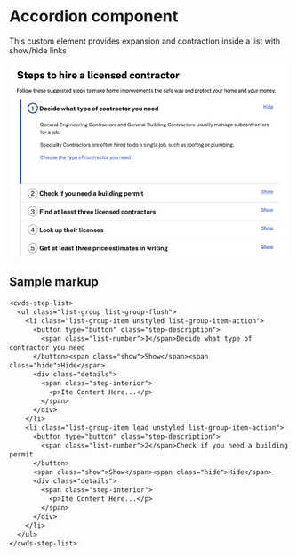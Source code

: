 # Accordion component

This custom element provides expansion and contraction inside a list with show/hide links

<img src="https://raw.githubusercontent.com/cagov/Alpha/master/components/step-list/step-list.png" />

## Sample markup

```
<cwds-step-list>
  <ul class="list-group list-group-flush">
    <li class="list-group-item unstyled list-group-item-action">
      <button type="button" class="step-description">
        <span class="list-number">1</span>Decide what type of contractor you need
      </button><span class="show">Show</span><span class="hide">Hide</span>
      <div class="details">
        <span class="step-interior">
          <p>Ite Content Here...</p>
        </span>
      </div>
    </li>
    <li class="list-group-item lead unstyled list-group-item-action">
      <button type="button" class="step-description">
        <span class="list-number">2</span>Check if you need a building permit
      </button>
      <span class="show">Show</span><span class="hide">Hide</span>
      <div class="details">
        <span class="step-interior">
          <p>Ite Content Here...</p>
        </span>
      </div>
    </li>
  </ul>
</cwds-step-list>
```
